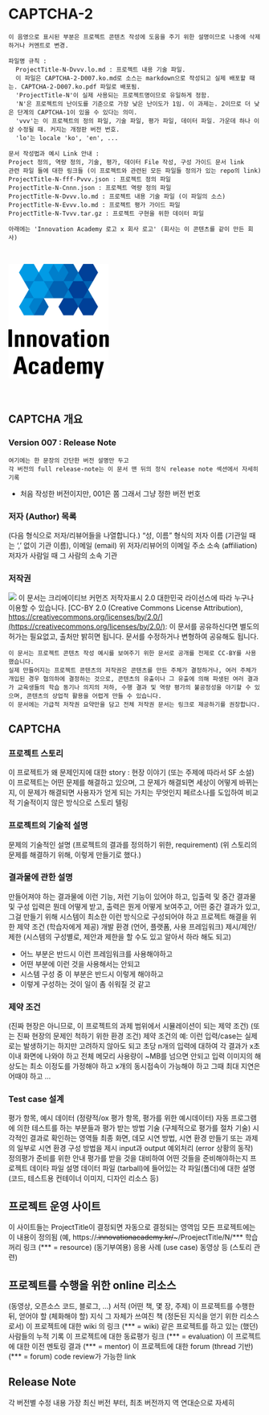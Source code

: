 # CAPTCHA-2
```
이 음영으로 표시된 부분은 프로젝트 콘텐츠 작성에 도움을 주기 위한 설명이므로 나중에 삭제하거나 커멘트로 변경.
```
```
파일명 규칙 :
  ProjectTitle-N-Dvvv.lo.md : 프로젝트 내용 기술 파일.
  이 파일은 CAPTCHA-2-D007.ko.md로 소스는 markdown으로 작성되고 실제 배포할 때는. CAPTCHA-2-D007.ko.pdf 파일로 배포됨.
  'ProjectTitle-N'이 실제 사용되는 프로젝트명이므로 유일하게 정함.
  'N'은 프로젝트의 난이도를 기준으로 가장 낮은 난이도가 1임. 이 과제는. 2이므로 더 낮은 단계의 CAPTCHA-1이 있을 수 있다는 의미.
  'vvv'는 이 프로젝트의 정의 파일, 기술 파일, 평가 파일, 데이터 파일. 가운데 하나 이상 수정될 때. 커지는 개정판 버전 번호.
  'lo'는 locale 'ko', 'en', ...
```
```
문서 작성법과 예시 Link 안내 :
Project 정의, 역량 정의, 기술, 평가, 데이터 File 작성, 구성 가이드 문서 link
관련 파일 들에 대한 링크들 (이 프로젝트와 관련된 모든 파일들 정의가 있는 repo의 link)
ProjectTitle-N-fff-Pvvv.json : 프로젝트 정의 파일
ProjectTitle-N-Cnnn.json : 프로젝트 역량 정의 파일
ProjectTitle-N-Dvvv.lo.md : 프로젝트 내용 기술 파일 (이 파일의 소스)
ProjectTitle-N-Evvv.lo.md : 프로젝트 평가 가이드 파일
ProjectTitle-N-Tvvv.tar.gz : 프로젝트 구현을 위한 데이터 파일
```
```
아래에는 'Innovation Academy 로고 x 회사 로고' (회사는 이 콘텐츠를 같이 만든 회사)
```

<br>

<img src="IA.jpg" width="200px"></img> 

<br>

## CAPTCHA 개요

### Version 007 : Release Note
```
여기에는 한 문장의 간단한 버전 설명만 두고
각 버전의 full release-note는 이 문서 맨 뒤의 정식 release note 섹션에서 자세히 기록
```
* 처음 작성한 버전이지만, 001은 쫌 그래서 그냥 정한 버전 번호


### 저자 (Author) 목록
(다음 형식으로 저자/리뷰어들을 나열합니다.)
“성, 이름” 형식의 저자 이름 (기관일 때는 ‘,’ 없이 기관 이름),
이메일 (email)
위 저자/리뷰어의 이메일 주소
소속 (affiliation)
저자가 사람일 때 그 사람의 소속 기관

### 저작권

<img src="https://mirrors.creativecommons.org/presskit/buttons/88x31/png/by.png" width="80px"></img>
이 문서는 크리에이티브 커먼즈 저작자표시 2.0 대한민국 라이선스에 따라
누구나 이용할 수 있습니다.
[CC-BY 2.0 (Creative Commons License Attribution), https://creativecommons.org/licenses/by/2.0/](https://creativecommons.org/licenses/by/2.0/):
이 문서를 공유하신다면 별도의 허가는 필요없고, 출처만 밝히면 됩니다.
문서를 수정하거나 변형하여 공유해도 됩니다.
```
이 문서는 프로젝트 콘텐츠 작성 예시를 보여주기 위한 문서로 공개를 전제로 CC-BY를 사용했습니다.
실제 만들어지는 프로젝트 콘텐츠의 저작권은 콘텐츠를 만든 주체가 결정하거나, 여러 주체가 개입된 경우 협의하에 결정하는 것으로, 콘텐츠의 유출이나 그 유출에 의해 파생된 여러 결과가 교육생들의 학습 동기나 의지의 저하, 수행 결과 및 역량 평가의 불공정성을 야기할 수 있으며, 콘텐츠의 상업적 활용을 어렵게 만들 수 있습니다.
이 문서에는 가급적 저작권 요약만을 담고 전체 저작권 문서는 링크로 제공하기를 권장합니다.
```

## CAPTCHA

### 프로젝트 스토리
이 프로젝트가 왜 문제인지에 대한 story : 현장 이야기 (또는 주제에 따라서 SF 소설)
이 프로젝트는 어떤 문제를 해결하고 있으며,
그 문제가 해결되면 세상이 어떻게 바뀌는지,
이 문제가 해결되면 사용자가 얻게 되는 가치는 무엇인지
페르소나를 도입하여 비교적 기술적이지 않은 방식으로 스토리 텔링

### 프로젝트의 기술적 설명
문제의 기술적인 설명 (프로젝트의 결과를 정의하기 위한, requirement)
(위 스토리의 문제를 해결하기 위해, 이렇게 만들기로 했다.)

### 결과물에 관한 설명
만들어져야 하는 결과물에 이런 기능, 저런 기능이 있어야 하고,
입출력 및 중간 결과물 및 구성
입력은 뭔데 어떻게 받고,
출력은 뭔게 어떻게 보여주고, 
어떤 중간 결과가 있고,
그걸 만들기 위해 시스템이 최소한 이런 방식으로 구성되어야 하고
프로젝트 해결을 위한 제약 조건 (학습자에게 제공)
개발 환경 (언어, 플랫폼, 사용 프레임워크) 제시/제안/제한
(시스템의 구성별로, 제안과 제한을 할 수도 있고 알아서 하라 해도 되고)
- 어느 부분은 반드시 이런 프레임워크를 사용해야하고
- 어떤 부분에 이런 것을 사용해서는 안되고
- 시스템 구성 중 이 부분은 반드시 이렇게 해야하고
- 이렇게 구성하는 것이 일이 좀 쉬워질 것 같고

### 제약 조건
(진짜 현장은 아니므로, 이 프로젝트의 과제 범위에서 시뮬레이션이 되는 제약 조건)
(또는 진짜 현장의 문제인 척하기 위한 환경 조건)
제약 조건의 예:
이런 입력/case는 실제로는 발생하기는 하지만 고려하지 않아도 되고
초당 n개의 입력에 대하여 각 결과가 x초 이내 화면에 나와야 하고
전체 메모리 사용량이 ~MB를 넘으면 안되고
입력 이미지의 해상도는 최소 이정도를 가정해야 하고
x개의 동시접속이 가능해야 하고 그때 최대 지연은 어때야 하고
...
### Test case 설계
평가 항목, 예시 데이터 (정량적/ox 평가 항목, 평가를 위한 예시데이터)
자동 프로그램에 의한 테스트를 하는 부분들과 평가 받는 방법 기술
	(구체적으로 평가를 절차 기술)
시각적인 결과로 확인하는 영역들
최종 화면, 데모 시연 방법, 시연 환경 만들기
또는 과제의 일부로 시연 환경 구성 방법을 제시
input과 output
예외처리 (error 상황의 동작) 정의평가 준비를 위한 안내
평가를 받을 것을 대비하여 어떤 것들을 준비해야하는지
프로젝트 데이타 파일 설명
데이터 파일 (tarball)에 들어있는 각 파일(폴더)에 대한 설명
 (코드, 테스트용 컨테이너 이미지, 디자인 리소스 등)

## 프로젝트 운영 사이트
이 사이트들는 ProjectTitle이 결정되면 자동으로 결정되는 영역임
모든 프로젝트에는 이 내용이 정의됨
(예, https://~~.innovationacademy.kr/~~~/ProejectTitle/N/***
학습 꺼리 링크 (*** = resource)
(동기부여용) 응용 사례 (use case) 동영상 등 (스토리 관련)

## 프로젝트를 수행을 위한 online 리소스
(동영상, 오픈소스 코드, 블로그, …)
서적 (어떤 책, 몇 장, 주제)
이 프로젝트를 수행한 뒤, 얻어야 할 (체화해야 할) 지식 그 자체가 쓰여진 책
(정돈된 지식을 얻기 위한 리소스로서)
이 프로젝트에 대한 wiki 의 링크 (*** = wiki)
같은 프로젝트를 하고 있는 (했던) 사람들의 누적 기록
이 프로젝트에 대한 동료평가 링크 (*** = evaluation)
이 프로젝트에 대한 이전 멘토링 결과 (*** = mentor)
이 프로젝트에 대한 forum (thread 기반) (*** = forum)
code review가 가능한 link

## Release Note
각 버전별 수정 내용
가장 최신 버전 부터, 최초 버전까지 역 연대순으로 자세히
